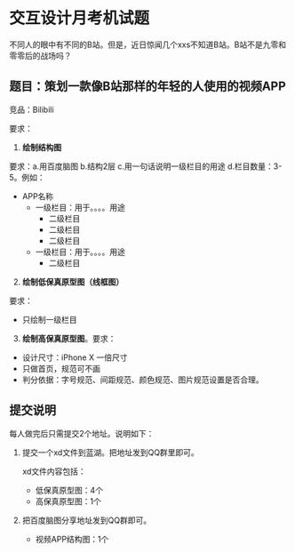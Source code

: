 # 交互设计月考机试题





不同人的眼中有不同的B站。但是，近日惊闻几个xxs不知道B站。B站不是九零和零零后的战场吗？

## 题目：策划一款像B站那样的年轻的人使用的视频APP

竞品：Bilibili

要求：

1. **绘制结构图**

要求：a.用百度脑图 b.结构2层 c.用一句话说明一级栏目的用途 d.栏目数量：3-5。例如：

- APP名称
  - 一级栏目：用于。。。。用途
    - 二级栏目
    - 二级栏目
    - 二级栏目
  - 一级栏目：用于。。。。用途
    - 二级栏目

2. **绘制低保真原型图（线框图）**

要求：

- 只绘制一级栏目

3. **绘制高保真原型图**。要求：

- 设计尺寸：iPhone X 一倍尺寸
- 只做首页，规范可不画
- 判分依据：字号规范、间距规范、颜色规范、图片规范设置是否合理。

## 提交说明

每人做完后只需提交2个地址。说明如下：

1. 提交一个xd文件到蓝湖。把地址发到QQ群里即可。

   xd文件内容包括：

   - 低保真原型图：4个
   - 高保真原型图：1个

2. 把百度脑图分享地址发到QQ群即可。

   - 视频APP结构图：1个

